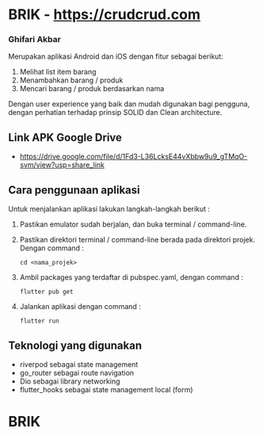 # BRIK - https://crudcrud.com

### Ghifari Akbar

Merupakan aplikasi Android dan iOS dengan fitur sebagai berikut:

1. Melihat list item barang
2. Menambahkan barang / produk
3. Mencari barang / produk berdasarkan nama

Dengan user experience yang baik dan mudah digunakan bagi pengguna, dengan perhatian terhadap prinsip SOLID dan Clean architecture.

## Link APK Google Drive

- https://drive.google.com/file/d/1Fd3-L36LcksE44vXbbw9u9_gTMqO-svm/view?usp=share_link

## Cara penggunaan aplikasi

Untuk menjalankan aplikasi lakukan langkah-langkah berikut :

1.  Pastikan emulator sudah berjalan, dan buka terminal / command-line.

2.  Pastikan direktori terminal / command-line berada pada direktori projek. Dengan command :

        cd <nama_projek>

3.  Ambil packages yang terdaftar di pubspec.yaml, dengan command :

        flutter pub get

4.  Jalankan aplikasi dengan command :

        flutter run

## Teknologi yang digunakan

- riverpod sebagai state management
- go_router sebagai route navigation
- Dio sebagai library networking
- flutter_hooks sebagai state management local (form)

# BRIK
